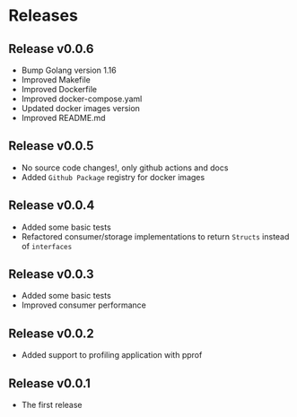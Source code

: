 # Releases

## Release v0.0.6

* Bump Golang version 1.16
* Improved Makefile
* Improved Dockerfile
* Improved docker-compose.yaml
* Updated docker images version
* Improved README.md

## Release v0.0.5

* No source code changes!, only github actions and docs
* Added `Github Package` registry for docker images

## Release v0.0.4

* Added some basic tests
* Refactored consumer/storage implementations to return `Structs` instead of `interfaces`

## Release v0.0.3

* Added some basic tests
* Improved consumer performance

## Release v0.0.2

* Added support to profiling application with pprof

## Release v0.0.1

* The first release
